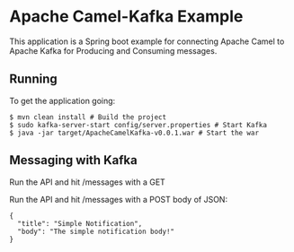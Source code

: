 # Apache Camel-Kafka Example

This application is a Spring boot example for connecting Apache Camel to Apache
Kafka for Producing and Consuming messages.

## Running

To get the application going:
```
$ mvn clean install # Build the project
$ sudo kafka-server-start config/server.properties # Start Kafka
$ java -jar target/ApacheCamelKafka-v0.0.1.war # Start the war
```

## Messaging with Kafka

Run the API and hit /messages with a GET

Run the API and hit /messages with a POST body of JSON:
```
{
  "title": "Simple Notification",
  "body": "The simple notification body!"
}
```
